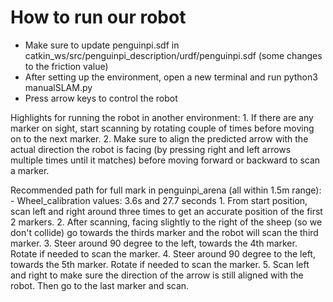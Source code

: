# How to run our robot

- Make sure to update penguinpi.sdf in catkin_ws/src/penguinpi_description/urdf/penguinpi.sdf
	(some changes to the friction value)
- After setting up the environment, open a new terminal and run python3 manualSLAM.py
- Press arrow keys to control the robot 

Highlights for running the robot in another environment:
	1. If there are any marker on sight, start scanning by rotating couple of times before moving on to the next marker.
	2. Make sure to align the predicted arrow with the actual direction the robot is facing (by pressing right and left arrows multiple times until it matches) before moving forward or backward to scan a marker.

Recommended path for full mark in penguinpi_arena (all within 1.5m range):
	- Wheel_calibration values: 3.6s and 27.7 seconds
	1. From start position, scan left and right around three times to get an accurate position of the first 2 markers. 
	2. After scanning, facing slightly to the right of the sheep (so we don't collide) go towards the thirds marker and the robot will scan the third marker.
	3. Steer around 90 degree to the left, towards the 4th marker. Rotate if needed to scan the marker. 
	4. Steer around 90 degree to the left, towards the 5th marker. Rotate if needed to scan the marker. 
	5. Scan left and right to make sure the direction of the arrow is still aligned with the robot. Then go to the last marker and scan.


